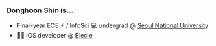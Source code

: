 ### Donghoon Shin is...

- Final-year ECE ⚡ / InfoSci 💻 undergrad @ [Seoul National University](https://www.snu.ac.kr)
- 👨‍💻 iOS developer @ [Elecle](https://elecle.bike)
